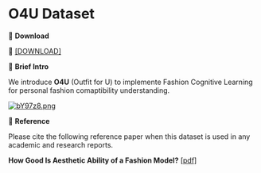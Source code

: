 # O4U Dataset


🖤 **Download**

🍒 [[DOWNLOAD]](https://hkaidlab-my.sharepoint.com/:u:/g/personal/xingxingzou_aidlab_hk/EShVuNwY6_hNh5RfQwzCEScBTTHDQ6vV31RyNJjzSJYTYg?e=lSYYKY)

🖤 **Brief Intro**

We introduce **O4U** (Outfit for U) to implemente Fashion Cognitive Learning for personal fashion comaptibility understanding.

[![bY97z8.png](https://s4.ax1x.com/2022/03/03/bY97z8.png)](https://imgtu.com/i/bY97z8)


🖤 **Reference**

Please cite the following reference paper when this dataset is used in any academic and research reports.

**How Good Is Aesthetic Ability of a Fashion Model?** [[pdf]]()

```bib

```

